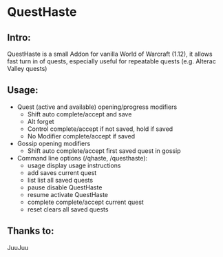 # QuestHaste

## Intro:

QuestHaste is a small Addon for vanilla World of Warcraft (1.12), it allows fast turn in of quests, especially useful for repeatable quests (e.g. Alterac Valley quests)

## Usage:

* Quest (active and available) opening/progress modifiers
    * Shift         auto complete/accept and save
    * Alt           forget
    * Control       complete/accept if not saved, hold if saved
    * No Modifier   complete/accept if saved
* Gossip opening modifiers
    * Shift         auto complete/accept first saved quest in gossip
* Command line options (/qhaste, /questhaste):
    * usage     display usage instructions
    * add       saves current quest
    * list      list all saved quests
    * pause     disable QuestHaste
    * resume    activate QuestHaste
    * complete  complete/accept current quest
    * reset     clears all saved quests


## Thanks to:

JuuJuu
